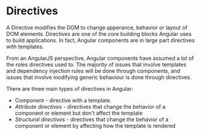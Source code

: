 # Directives

A Directive modifies the DOM to change apperance, behavior or layout of DOM elements. Directives are one of the core building blocks Angular uses to build applications. In fact, Angular components are in large part directives with templates.

From an AngularJS perspective, Angular components have assumed a lot of the roles directives used to. The majority of issues that involve templates and dependency injection rules will be done through components, and issues that involve modifying generic behaviour is done through directives.

There are three main types of directives in Angular:

- Component - directive with a template.
- _Attribute directives_ - directives that change the behavior of a component or element but don't affect the template
- _Structural directives_ - directives that change the behavior of a component or element by affecting how the template is rendered
